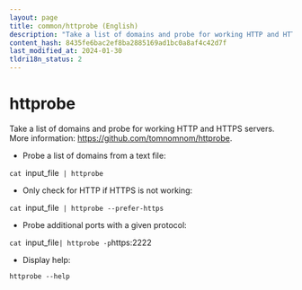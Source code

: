 ```yaml
---
layout: page
title: common/httprobe (English)
description: "Take a list of domains and probe for working HTTP and HTTPS servers."
content_hash: 8435fe6bac2ef8ba2885169ad1bc0a8af4c42d7f
last_modified_at: 2024-01-30
tldri18n_status: 2
---
```

# httprobe

Take a list of domains and probe for working HTTP and HTTPS servers.
More information: <https://github.com/tomnomnom/httprobe>.

- Probe a list of domains from a text file:

`cat `<span class="tldr-var badge badge-pill bg-dark-lm bg-white-dm text-white-lm text-dark-dm font-weight-bold">input_file</span>` | httprobe`

- Only check for HTTP if HTTPS is not working:

`cat `<span class="tldr-var badge badge-pill bg-dark-lm bg-white-dm text-white-lm text-dark-dm font-weight-bold">input_file</span>` | httprobe --prefer-https`

- Probe additional ports with a given protocol:

`cat `<span class="tldr-var badge badge-pill bg-dark-lm bg-white-dm text-white-lm text-dark-dm font-weight-bold">input_file</span>` | httprobe -p `<span class="tldr-var badge badge-pill bg-dark-lm bg-white-dm text-white-lm text-dark-dm font-weight-bold">https:2222</span>

- Display help:

`httprobe --help`
